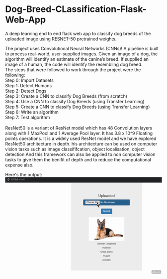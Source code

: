 # Dog-Breed-CLassification-Flask-Web-App
A deep learning end to end flask web app to classify dog breeds of the uploaded image using RESNET-50 pretrained weights. <br />

The project uses Convolutional Neural Networks (CNNs)! A pipeline is built to process real-world, user-supplied images. Given an image of a dog, the algorithm will identify an estimate of the canine’s breed. If supplied an image of a human, the code will identify the resembling dog breed. <br />
The steps that were followed to work through the project were the following: <br />
Step 0: Import Datasets <br />
Step 1: Detect Humans <br />
Step 2: Detect Dogs <br />
Step 3: Create a CNN to classify Dog Breeds (from scratch) <br />
Step 4: Use a CNN to classify Dog Breeds (using Transfer Learning) <br />
Step 5: Create a CNN to classify Dog Breeds (using Transfer Learning) <br />
Step 6: Write an algorithm <br />
Step 7: Test algorithm <br />
<br />
ResNet50 is a variant of ResNet model which has 48 Convolution layers along with 1 MaxPool and 1 Average Pool layer. It has 3.8 x 10^9 Floating points operations. It is a widely used ResNet model and we have explored ResNet50 architecture in depth. his architecture can be used on computer vision tasks such as image classififcation, object localisation, object detection.And this framework can also be applied to non computer vision tasks to give them the benifit of depth and to reduce the computational expense also. <br />

Here's the output:
![](dogbreedflask.gif)
